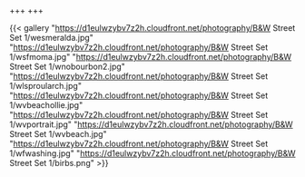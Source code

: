 +++
+++

{{< gallery "https://d1eulwzybv7z2h.cloudfront.net/photography/B&W Street Set 1/wesmeralda.jpg" 
"https://d1eulwzybv7z2h.cloudfront.net/photography/B&W Street Set 1/wsfmoma.jpg" 
"https://d1eulwzybv7z2h.cloudfront.net/photography/B&W Street Set 1/wnobourbon2.jpg" 
"https://d1eulwzybv7z2h.cloudfront.net/photography/B&W Street Set 1/wlsproularch.jpg" 
"https://d1eulwzybv7z2h.cloudfront.net/photography/B&W Street Set 1/wvbeachollie.jpg" 
"https://d1eulwzybv7z2h.cloudfront.net/photography/B&W Street Set 1/wvportrait.jpg" 
"https://d1eulwzybv7z2h.cloudfront.net/photography/B&W Street Set 1/wvbeach.jpg"
"https://d1eulwzybv7z2h.cloudfront.net/photography/B&W Street Set 1/wfwashing.jpg"
"https://d1eulwzybv7z2h.cloudfront.net/photography/B&W Street Set 1/birbs.png" >}}
